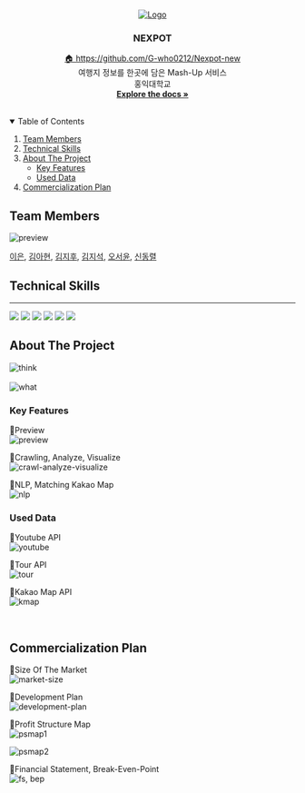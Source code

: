 <!-- PROJECT LOGO -->
<br />
<p align="center">
  <a href="https://github.com/G-who0212/Nexpot-new">
    <img src="https://user-images.githubusercontent.com/81516037/191451239-b4566074-ccb4-4a13-afdd-cd1c0df77161.png" alt="Logo">
  </a>

  <h3 align="center">NEXPOT</h3>

  <p align="center">
    <a href="https://github.com/G-who0212/Nexpot-new">🏠 https://github.com/G-who0212/Nexpot-new</a>
    <br />
    여행지 정보를 한곳에 담은 Mash-Up 서비스
	<br />
    홍익대학교
    <br />
    <a href="https://github.com/G-who0212/Nexpot-new">
        <strong>Explore the docs »</strong>
    </a>
    <br />
    <br />
  </p>
</p>

<!-- TABLE OF CONTENTS -->
<details open="open">
  <summary>Table of Contents</summary>
  <ol>
    <li>
        <a href="#team-members">Team Members</a>
    </li>
    <li>
        <a href="#technical-skill">Technical Skills</a>
    </li>
    <li>
      <a href="#about-the-project">About The Project</a>
      <ul>
        <li><a href="#key-features">Key Features</a></li>
        <li><a href="#used-data">Used Data</a></li>
      </ul>
    </li>
    <li><a href="#commercialization-plan">Commercialization Plan</a></li>
  </ol>
</details>

<!-- ABOUT THE Team -->

## Team Members

<img alt="preview" src="https://user-images.githubusercontent.com/81516037/191462923-e2216e23-0b3f-45f0-bfb3-004ef0f7347b.jpeg">

[이은](https://github.com/oduodg),
 [김아현](https://github.com/naro-Kim), [김지후](https://github.com/G-who0212), [김지석](https://github.com/plays0708), [오서윤](), [신동렬](https://github.com/shinddong)

## Technical Skills 
---
 <img src="https://img.shields.io/badge/DjangoRestFramework-092E20?style=flat&logo=Django&logoColor=white"/> <img src="https://img.shields.io/badge/JavaScript-F7DF1E?style=flat&logo=JavaScript&logoColor=white"/> <img src="https://img.shields.io/badge/React-61DAFB?style=flat&logo=React&logoColor=white"/> <img src="https://img.shields.io/badge/Tailwind CSS-06B6D4?style=flat&logo=Tailwind CSS&logoColor=white"/> <img src="https://img.shields.io/badge/mysql-4479A1?style=flat&logo=mysql&logoColor=white"> <img src="https://img.shields.io/badge/Ubuntu-E95420?style=flat&logo=Ubuntu&logoColor=white"/> 
## About The Project
<img alt="think" src="https://user-images.githubusercontent.com/81516037/191455966-e017e567-c252-423a-a056-5d8d3449cdec.jpeg">
<br/>

<br/>
<img alt="what" src="https://user-images.githubusercontent.com/81516037/191455977-6a7c0540-4d54-493b-9ae0-b647b857ed2f.jpeg">
<br/>

### Key Features

📌Preview
<br/>
<img alt="preview" src="https://user-images.githubusercontent.com/81516037/191455980-c6a0591d-9991-4807-932a-67d2622eb586.jpeg">
<br/>

📌Crawling, Analyze, Visualize
<br/>
<img alt="crawl-analyze-visualize" src="https://user-images.githubusercontent.com/81516037/191455986-0c5bcc9b-8b53-4885-b11f-784abe01384c.jpeg">
<br/>

📌NLP, Matching Kakao Map
<br/>
<img alt="nlp" src="https://user-images.githubusercontent.com/81516037/191455992-ab887b52-7de2-4312-a1c2-e02bfcb1034b.jpeg">
<br/>

### Used Data

📌Youtube API
<br/>
<img alt="youtube" src="https://user-images.githubusercontent.com/81516037/191461230-1220af56-f3e3-45d2-866d-85acae668b7e.png">
<br/>

📌Tour API
<br/>
<img alt="tour" src="https://user-images.githubusercontent.com/81516037/191455994-62351dc4-57f7-4e38-8e74-e4ad50e03b78.jpeg">
<br/>

📌Kakao Map API
<br/>
<img alt="kmap" src="https://user-images.githubusercontent.com/81516037/191455996-10589781-b1f5-460a-a0cc-08c40c63163d.jpeg">
<br/>

<br/>

<!-- Support -->

## Commercialization Plan

📌Size Of The Market
<br/>
<img alt="market-size" src="https://user-images.githubusercontent.com/81516037/191455999-9839c3fd-9db6-4d02-ae11-f0be0133fb33.jpeg">
<br/>

📌Development Plan
<br/>
<img alt="development-plan" src="https://user-images.githubusercontent.com/81516037/191456003-2bd73999-3069-4149-bc6c-151debd932a6.jpeg">
<br/>

📌Profit Structure Map
<br/>
<img alt="psmap1" src="https://user-images.githubusercontent.com/81516037/191456006-0d5ae389-6f28-45dd-bbec-8554c9bf50ad.jpeg">
<br/>

<img alt="psmap2" src="https://user-images.githubusercontent.com/81516037/191456012-1bc136db-ee4b-482a-a083-ea953341a03e.jpeg">
<br/>

📌Financial Statement, Break-Even-Point
<br/>
<img alt="fs, bep" src="https://user-images.githubusercontent.com/81516037/191456013-d2b38692-3f9c-4246-b015-d052f97bdebe.jpeg">
<br/>


